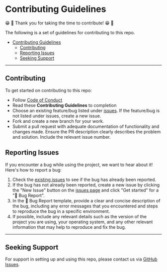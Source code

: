 # Contributing Guidelines

😁 🎉 Thank you for taking the time to contribute! 😁 🎉

The following is a set of guidelines for contributing to this repo.

- [Contributing Guidelines](#contributing-guidelines)
  - [Contributing](#contributing)
  - [Reporting Issues](#reporting-issues)
  - [Seeking Support](#seeking-support)

---

## Contributing

To get started on contributing to this repo:

- Follow [Code of Conduct](https://www.contributor-covenant.org/version/2/1/code_of_conduct/)
- Read these **Contributing Guidelines** to completion
- Choose an existing feature/bug listed under [issues](https://github.com/uab-cgds-worthey/<TODO>/issues). If the
  feature/bug is not listed under issues, create a new issue.
- Fork and create a new branch for your work.
- Submit a pull request with adequate documentation of functionality and changes made. Ensure the PR description clearly
describes the problem and solution. Include the relevant issue number.

## Reporting Issues

If you encounter a bug while using the project, we want to hear about it! Here's how to report a bug:

  1. Check the [existing issues](https://github.com/uab-cgds-worthey/<TODO>/issues) to see if the bug has already been
   reported.
  2. If the bug has not already been reported, create a new issue by clicking the "New Issue" button on the [issues
   page](https://github.com/uab-cgds-worthey/<TODO>/issues) and click "Get started" for a "🐞 Bug Report".
  3. In the 🐞 Bug Report template, provide a clear and concise description of the bug, including any error messages
   that you encountered and steps to reproduce the bug in a specific environment.
  4. If possible, include any relevant details such as the version of the project you are using, your operating system,
   and any other relevant information that may help to reproduce and fix the bug.

---

## Seeking Support

For support in setting up and using this repo, please contact us via [GitHub
Issues](https://github.com/uab-cgds-worthey/<TODO>/issues).
